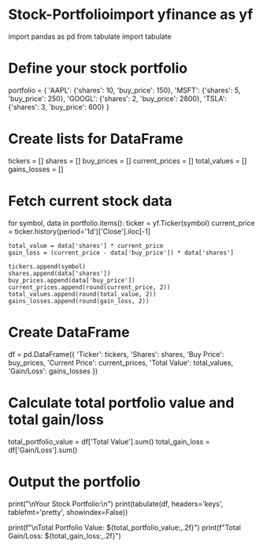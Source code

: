 # Stock-Portfolioimport yfinance as yf
import pandas as pd
from tabulate import tabulate

# Define your stock portfolio
portfolio = {
    'AAPL': {'shares': 10, 'buy_price': 150},
    'MSFT': {'shares': 5, 'buy_price': 250},
    'GOOGL': {'shares': 2, 'buy_price': 2800},
    'TSLA': {'shares': 3, 'buy_price': 600}
}

# Create lists for DataFrame
tickers = []
shares = []
buy_prices = []
current_prices = []
total_values = []
gains_losses = []

# Fetch current stock data
for symbol, data in portfolio.items():
    ticker = yf.Ticker(symbol)
    current_price = ticker.history(period='1d')['Close'].iloc[-1]
    
    total_value = data['shares'] * current_price
    gain_loss = (current_price - data['buy_price']) * data['shares']
    
    tickers.append(symbol)
    shares.append(data['shares'])
    buy_prices.append(data['buy_price'])
    current_prices.append(round(current_price, 2))
    total_values.append(round(total_value, 2))
    gains_losses.append(round(gain_loss, 2))

# Create DataFrame
df = pd.DataFrame({
    'Ticker': tickers,
    'Shares': shares,
    'Buy Price': buy_prices,
    'Current Price': current_prices,
    'Total Value': total_values,
    'Gain/Loss': gains_losses
})

# Calculate total portfolio value and total gain/loss
total_portfolio_value = df['Total Value'].sum()
total_gain_loss = df['Gain/Loss'].sum()

# Output the portfolio
print("\nYour Stock Portfolio:\n")
print(tabulate(df, headers='keys', tablefmt='pretty', showindex=False))

print(f"\nTotal Portfolio Value: ${total_portfolio_value:,.2f}")
print(f"Total Gain/Loss: ${total_gain_loss:,.2f}")
